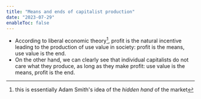 ```yaml
---
title: "Means and ends of capitalist production"
date: "2023-07-29"
enableToc: false
---
```

- According to liberal economic theory[^1], profit is the natural incentive leading to the production of use value in society: profit is the means, use value is the end.
- On the other hand, we can clearly see that individual capitalists do not care what they produce, as long as they make profit: use value is the means, profit is the end. 

[^1]: this is essentially Adam Smith's idea of the *hidden hand* of the market